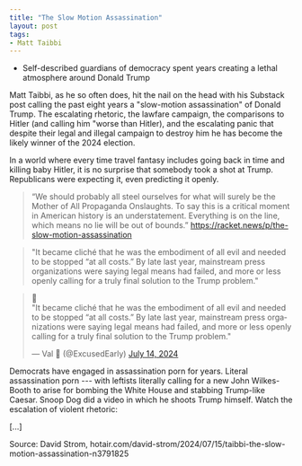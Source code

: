 ```yaml
---
title: "The Slow Motion Assassination"
layout: post
tags:
- Matt Taibbi
---
```


- Self-described guardians of democracy spent years creating a lethal atmosphere around Donald Trump

Matt Taibbi, as he so often does, hit the nail on the head with his Substack post calling the past eight years a "slow-motion assassination" of Donald Trump. The escalating rhetoric, the lawfare campaign, the comparisons to Hitler (and calling him "worse than Hitler), and the escalating panic that despite their legal and illegal campaign to destroy him he has become the likely winner of the 2024 election.

In a world where every time travel fantasy includes going back in time and killing baby Hitler, it is no surprise that somebody took a shot at Trump. Republicans were expecting it, even predicting it openly.

> “We should probably all steel ourselves for what will surely be the Mother of All Propaganda Onslaughts. To say this is a critical moment in American history is an understatement. Everything is on the line, which means no lie will be out of bounds.” https://racket.news/p/the-slow-motion-assassination

> "It became cliché that he was the embodiment of all evil and needed to be stopped “at all costs.” By late last year, mainstream press organizations were saying legal means had failed, and more or less openly calling for a truly final solution to the Trump problem."

<blockquote class="twitter-tweet"><p lang="en" dir="ltr">💯<br>&quot;It became cliché that he was the embodiment of all evil and needed to be stopped “at all costs.” By late last year, mainstream press organizations were saying legal means had failed, and more or less openly calling for a truly final solution to the Trump problem.&quot;</p>&mdash; Val 💃 (@ExcusedEarly) <a href="https://twitter.com/ExcusedEarly/status/1812569656072220859?ref_src=twsrc%5Etfw">July 14, 2024</a></blockquote> <script async src="https://platform.twitter.com/widgets.js" charset="utf-8"></script>

Democrats have engaged in assassination porn for years. Literal assassination porn --- with leftists literally calling for a new John Wilkes-Booth to arise for bombing the White House and stabbing Trump-like Caesar. Snoop Dog did a video in which he shoots Trump himself. Watch the escalation of violent rhetoric:

[...]

Source: David Strom, hotair.com/david-strom/2024/07/15/taibbi-the-slow-motion-assassination-n3791825
